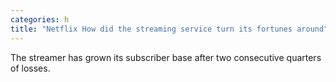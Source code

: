 ```yaml
---
categories: h
title: "Netflix How did the streaming service turn its fortunes around"
---
```

The streamer has grown its subscriber base after two consecutive quarters of losses.